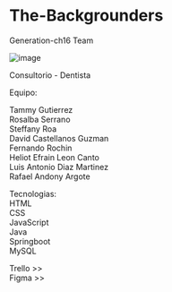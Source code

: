 # The-Backgrounders
Generation-ch16 Team

![image](https://user-images.githubusercontent.com/85137930/184547592-df4ccd4a-f605-45b1-a137-ca8c08feb6b8.png)

Consultorio - Dentista

Equipo:

Tammy Gutierrez <br>
Rosalba Serrano <br>
Steffany Roa  <br>
David Castellanos Guzman  <br>
Fernando Rochin  <br>
Heliot Efrain Leon Canto  <br>
Luis Antonio Diaz Martinez  <br>
Rafael Andony Argote  <br>


Tecnologias:<br>
HTML <br>
CSS <br>
JavaScript <br>
Java <br>
Springboot <br>
MySQL <br>

Trello >> <br>
Figma >> <br>






